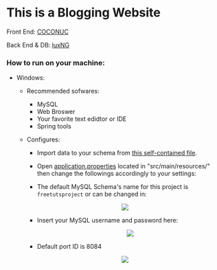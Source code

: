 # This is a Blogging Website

Front End: [COCONUC](https://github.com/COCONUC)

Back End & DB: [luxNG](https://github.com/luxNG)

### How to run on your machine:
  * Windows:
    * Recommended sofwares:
      * MySQL
      * Web Broswer
      * Your favorite text edidtor or IDE
      * Spring tools
    * Configures:
      * Import data to your schema from [this self-contained file](dbFinal.sql). 
      * Open [application.properties](src/main/resources/application.properties) located in "src/main/resources/" then change the followings accordingly to your settings:
      
      * The default MySQL Schema's name for this project is `freetutsproject` or can be changed in:
      <p align="center">
        <img src="https://github.com/COCONUC/Freetuts/assets/53396533/d97ae103-bd1f-4d77-ab23-56a205d48fcf" />
      </p>
      
      * Insert your MySQL username and password here:
        <p align="center">
        <img src="https://github.com/COCONUC/Freetuts/assets/53396533/3096f93c-e416-4b06-9165-169634182f6b" />
        </p>
        
      * Default port ID is 8084
      <p align="center">
        <img src="https://github.com/COCONUC/Freetuts/assets/53396533/742c4855-2a50-4e7b-a2dd-32af542ebe41" />
        </p>

        
